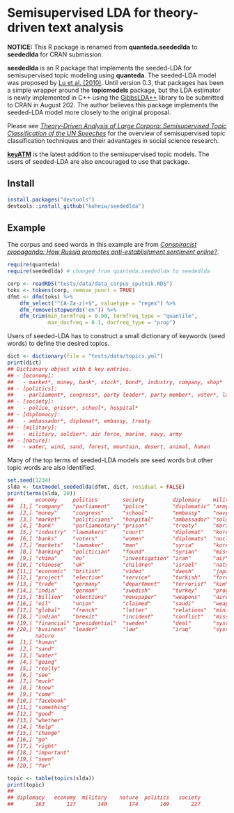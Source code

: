 
# Semisupervised LDA for theory-driven text analysis

**NOTICE:** This R package is renamed from **quanteda.seededlda** to
**seededlda** for CRAN submission.

**seededlda** is an R package that implements the seeded-LDA for
semisupervised topic modeling using **quanteda**. The seeded-LDA model
was proposed by [Lu et
al. (2010)](https://dl.acm.org/citation.cfm?id=2119585). Until version
0.3, that packages has been a simple wrapper around the **topicmodels**
package, but the LDA estimator is newly implemented in C++ using the
[GibbsLDA++](http://gibbslda.sourceforge.net/) library to be submitted
to CRAN in August 202. The author believes this package implements the
seeded-LDA model more closely to the original proposal.

Please see [*Theory-Driven Analysis of Large Corpora: Semisupervised
Topic Classification of the UN
Speeches*](https://journals.sagepub.com/doi/full/10.1177/0894439320907027)
for the overview of semisupervised topic classification techniques and
their advantages in social science research.

[**keyATM**](https://github.com/keyATM/keyATM) is the latest addition to
the semisupervised topic models. The users of seeded-LDA are also
encouraged to use that package.

## Install

``` r
install.packages("devtools")
devtools::install_github("koheiw/seededlda") 
```

## Example

The corpus and seed words in this example are from [*Conspiracist
propaganda: How Russia promotes anti-establishment sentiment
online?*](https://koheiw.net/wp-content/uploads/2019/06/Sputnik-05-ECPR.pdf).

``` r
require(quanteda)
require(seededlda) # changed from quanteda.seededlda to seededlda
```

``` r
corp <- readRDS("tests/data/data_corpus_sputnik.RDS")
toks <- tokens(corp, remove_punct = TRUE)
dfmt <- dfm(toks) %>% 
    dfm_select("^[A-Za-z]+$", valuetype = "regex") %>% 
    dfm_remove(stopwords('en')) %>% 
    dfm_trim(min_termfreq = 0.90, termfreq_type = "quantile", 
             max_docfreq = 0.1, docfreq_type = "prop")
```

Users of seeded-LDA has to construct a small dictionary of keywords
(seed words) to define the desired topics.

``` r
dict <- dictionary(file = "tests/data/topics.yml")
print(dict)
## Dictionary object with 6 key entries.
## - [economy]:
##   - market*, money, bank*, stock*, bond*, industry, company, shop*
## - [politics]:
##   - parliament*, congress*, party leader*, party member*, voter*, lawmaker*, politician*
## - [society]:
##   - police, prison*, school*, hospital*
## - [diplomacy]:
##   - ambassador*, diplomat*, embassy, treaty
## - [military]:
##   - military, soldier*, air force, marine, navy, army
## - [nature]:
##   - water, wind, sand, forest, mountain, desert, animal, human
```

Many of the top terms of seeded-LDA models are seed words but other
topic words are also identified.

``` r
set.seed(1234)
slda <- textmodel_seededlda(dfmt, dict, residual = FALSE)
print(terms(slda, 20))
##       economy     politics        society         diplomacy    military  
##  [1,] "company"   "parliament"    "police"        "diplomatic" "army"    
##  [2,] "money"     "congress"      "school"        "embassy"    "navy"    
##  [3,] "market"    "politicians"   "hospital"      "ambassador" "soldiers"
##  [4,] "bank"      "parliamentary" "prison"        "treaty"     "marine"  
##  [5,] "industry"  "lawmakers"     "court"         "diplomat"   "korea"   
##  [6,] "banks"     "voters"        "women"         "diplomats"  "nuclear" 
##  [7,] "markets"   "lawmaker"      "man"           "syria"      "korean"  
##  [8,] "banking"   "politician"    "found"         "syrian"     "missile" 
##  [9,] "china"     "eu"            "investigation" "iran"       "air"     
## [10,] "chinese"   "uk"            "children"      "israel"     "nato"    
## [11,] "economic"  "british"       "video"         "daesh"      "japan"   
## [12,] "project"   "election"      "service"       "turkish"    "force"   
## [13,] "trade"     "germany"       "department"    "terrorist"  "kim"     
## [14,] "india"     "german"        "swedish"       "turkey"     "program" 
## [15,] "billion"   "elections"     "newspaper"     "weapons"    "aircraft"
## [16,] "oil"       "union"         "claimed"       "saudi"      "weapons" 
## [17,] "global"    "french"        "letter"        "relations"  "ministry"
## [18,] "indian"    "brexit"        "incident"      "conflict"   "missiles"
## [19,] "financial" "presidential"  "sweden"        "deal"       "system"  
## [20,] "business"  "leader"        "law"           "iraq"       "systems" 
##       nature     
##  [1,] "human"    
##  [2,] "sand"     
##  [3,] "water"    
##  [4,] "going"    
##  [5,] "really"   
##  [6,] "see"      
##  [7,] "much"     
##  [8,] "know"     
##  [9,] "come"     
## [10,] "facebook" 
## [11,] "something"
## [12,] "good"     
## [13,] "whether"  
## [14,] "help"     
## [15,] "change"   
## [16,] "go"       
## [17,] "right"    
## [18,] "important"
## [19,] "seen"     
## [20,] "far"
```

``` r
topic <- table(topics(slda))
print(topic)
## 
## diplomacy   economy  military    nature  politics   society 
##       163       127       140       174       169       227
```
